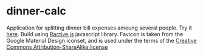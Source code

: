 # dinner-calc
Application for splitting dinner bill expenses amoung several people. Try it [here](https://sunlaud.github.io/dinner-calc/).
Build using [Ractive.js](https://ractive.js.org/) javascript library.
Favicon is taken from the Google Material Design iconset, and is used under the terms of the [Creative Commons Attribution-ShareAlike license](https://creativecommons.org/licenses/by-sa/3.0/)
